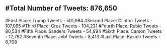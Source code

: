 #Total Number of Tweets: 876,650 
---
#First Place: Trump Tweets - 501,984
#Second Place: Clinton Tweets - 107,095
#Third Place: Cruz Tweets - 104,231
#Fourth Place: Rubio Tweets - 80,534
#Fifth Place: Sanders Tweets - 54,894
#Sixth Place: Carson Tweets - 12,792
#Seventh Place: Jeb! Tweets - 8,413
#Last Place: Kasich Tweets - 6,708
